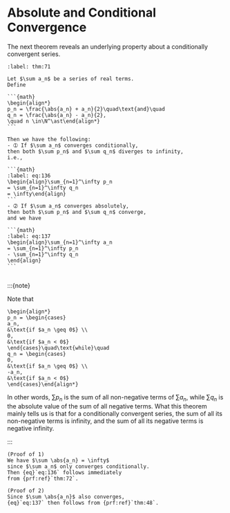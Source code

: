 # Absolute and Conditional Convergence

The next theorem reveals an underlying property
about a conditionally convergent series.


````{prf:theorem}
:label: thm:71

Let $\sum a_n$ be a series of real terms.
Define

```{math}
\begin{align*}
p_n = \frac{\abs{a_n} + a_n}{2}\quad\text{and}\quad
q_n = \frac{\abs{a_n} - a_n}{2},
\quad n \in\N^\ast\end{align*}
```

Then we have the following:
- ➀ If $\sum a_n$ converges conditionally,
then both $\sum p_n$ and $\sum q_n$ diverges to infinity,
i.e.,

```{math}
:label: eq:136
\begin{align}\sum_{n=1}^\infty p_n
= \sum_{n=1}^\infty q_n
= \infty\end{align}
```
- ➁ If $\sum a_n$ converges absolutely,
then both $\sum p_n$ and $\sum q_n$ converge,
and we have

```{math}
:label: eq:137
\begin{align}\sum_{n=1}^\infty a_n
= \sum_{n=1}^\infty p_n
- \sum_{n=1}^\infty q_n
\end{align}
```


````

:::{note}

Note that

```{math}
\begin{align*}
p_n = \begin{cases}
a_n,
&\text{if $a_n \geq 0$} \\
0,
&\text{if $a_n < 0$}
\end{cases}\quad\text{while}\quad
q_n = \begin{cases}
0,
&\text{if $a_n \geq 0$} \\
-a_n,
&\text{if $a_n < 0$}
\end{cases}\end{align*}
```

In other words, $\sum p_n$ is the sum of
all non-negative terms of $\sum a_n$,
while $\sum q_n$ is the
absolute value of the
sum of all negative terms.
What this theorem mainly tells us
is that for a conditionally convergent series,
the sum of all its non-negative terms is infinity,
and the sum of all its negative terms is negative infinity.

:::

````{prf:proof}
(Proof of 1)
We have $\sum \abs{a_n} = \infty$
since $\sum a_n$ only converges conditionally.
Then {eq}`eq:136` follows immediately
from {prf:ref}`thm:72`.

(Proof of 2)
Since $\sum \abs{a_n}$ also converges,
{eq}`eq:137` then follows from {prf:ref}`thm:48`.

````
